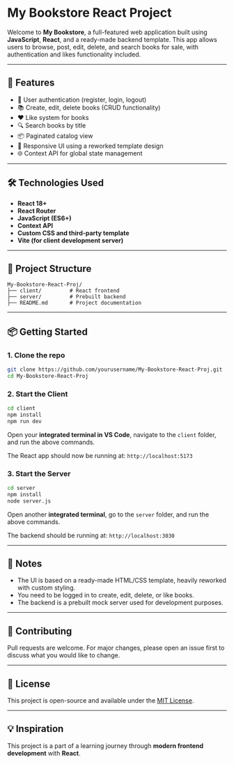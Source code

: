 # My Bookstore React Project

Welcome to **My Bookstore**, a full-featured web application built using **JavaScript**, **React**, and a ready-made backend template. This app allows users to browse, post, edit, delete, and search books for sale, with authentication and likes functionality included.

---

## 🚀 Features

- 🔐 User authentication (register, login, logout)
- 📚 Create, edit, delete books (CRUD functionality)
- ❤️ Like system for books
- 🔍 Search books by title
- 📦 Paginated catalog view
- 🎨 Responsive UI using a reworked template design
- 🌐 Context API for global state management

---

## 🛠 Technologies Used

- **React 18+**
- **React Router**
- **JavaScript (ES6+)**
- **Context API**
- **Custom CSS and third-party template**
- **Vite (for client development server)**

---

## 📂 Project Structure

```
My-Bookstore-React-Proj/
├── client/         # React frontend
├── server/         # Prebuilt backend
├── README.md       # Project documentation
```

---

## 📦 Getting Started

### 1. Clone the repo
```bash
git clone https://github.com/yourusername/My-Bookstore-React-Proj.git
cd My-Bookstore-React-Proj
```

### 2. Start the Client
```bash
cd client
npm install
npm run dev
```
Open your **integrated terminal in VS Code**, navigate to the `client` folder, and run the above commands.

The React app should now be running at: `http://localhost:5173`

### 3. Start the Server
```bash
cd server
npm install
node server.js
```
Open another **integrated terminal**, go to the `server` folder, and run the above commands.

The backend should be running at: `http://localhost:3030`

---

## 📌 Notes
- The UI is based on a ready-made HTML/CSS template, heavily reworked with custom styling.
- You need to be logged in to create, edit, delete, or like books.
- The backend is a prebuilt mock server used for development purposes.

---


## 🤝 Contributing
Pull requests are welcome. For major changes, please open an issue first to discuss what you would like to change.

---

## 📄 License
This project is open-source and available under the [MIT License](LICENSE).

---

## 💡 Inspiration
This project is a part of a learning journey through **modern frontend development** with **React**.

